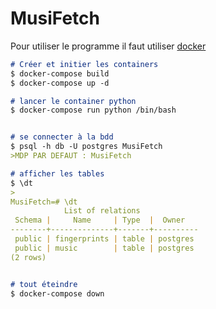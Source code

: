 # MusiFetch
Pour utiliser le programme il faut utiliser [docker](https://www.docker.com/)
```markdown
# Créer et initier les containers
$ docker-compose build
$ docker-compose up -d

# lancer le container python
$ docker-compose run python /bin/bash


# se connecter à la bdd
$ psql -h db -U postgres MusiFetch
>MDP PAR DEFAUT : MusiFetch

# afficher les tables
$ \dt
>
MusiFetch=# \dt
            List of relations
 Schema |     Name     | Type  |  Owner
--------+--------------+-------+----------
 public | fingerprints | table | postgres
 public | music        | table | postgres
(2 rows)


# tout éteindre
$ docker-compose down
```
